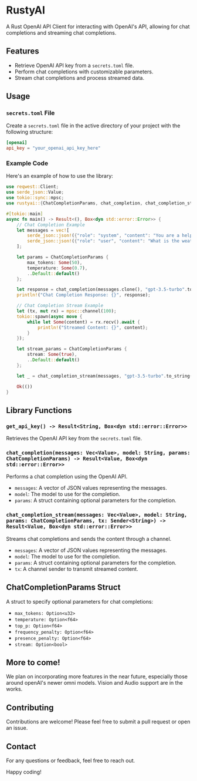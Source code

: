 # RustyAI 
A Rust OpenAI API Client for interacting with OpenAI's API, allowing for chat completions and streaming chat completions. 

## Features
- Retrieve OpenAI API key from a `secrets.toml` file.
- Perform chat completions with customizable parameters.
- Stream chat completions and process streamed data.

## Usage

### `secrets.toml` File

Create a `secrets.toml` file in the active directory of your project with the following structure:

```toml
[openai]
api_key = "your_openai_api_key_here"
```

### Example Code

Here's an example of how to use the library:

```rust
use reqwest::Client;
use serde_json::Value;
use tokio::sync::mpsc;
use rustyai::{ChatCompletionParams, chat_completion, chat_completion_stream};

#[tokio::main]
async fn main() -> Result<(), Box<dyn std::error::Error>> {
    // Chat Completion Example
    let messages = vec![
        serde_json::json!({"role": "system", "content": "You are a helpful assistant."}),
        serde_json::json!({"role": "user", "content": "What is the weather today?"})
    ];

    let params = ChatCompletionParams {
        max_tokens: Some(50),
        temperature: Some(0.7),
        ..Default::default()
    };

    let response = chat_completion(messages.clone(), "gpt-3.5-turbo".to_string(), params).await?;
    println!("Chat Completion Response: {}", response);

    // Chat Completion Stream Example
    let (tx, mut rx) = mpsc::channel(100);
    tokio::spawn(async move {
        while let Some(content) = rx.recv().await {
            println!("Streamed Content: {}", content);
        }
    });

    let stream_params = ChatCompletionParams {
        stream: Some(true),
        ..Default::default()
    };

    let _ = chat_completion_stream(messages, "gpt-3.5-turbo".to_string(), stream_params, tx).await?;

    Ok(())
}
```

## Library Functions

### `get_api_key() -> Result<String, Box<dyn std::error::Error>>`

Retrieves the OpenAI API key from the `secrets.toml` file.

### `chat_completion(messages: Vec<Value>, model: String, params: ChatCompletionParams) -> Result<Value, Box<dyn std::error::Error>>`

Performs a chat completion using the OpenAI API.

- `messages`: A vector of JSON values representing the messages.
- `model`: The model to use for the completion.
- `params`: A struct containing optional parameters for the completion.

### `chat_completion_stream(messages: Vec<Value>, model: String, params: ChatCompletionParams, tx: Sender<String>) -> Result<Value, Box<dyn std::error::Error>>`

Streams chat completions and sends the content through a channel.

- `messages`: A vector of JSON values representing the messages.
- `model`: The model to use for the completion.
- `params`: A struct containing optional parameters for the completion.
- `tx`: A channel sender to transmit streamed content.

## ChatCompletionParams Struct

A struct to specify optional parameters for chat completions:

- `max_tokens: Option<u32>`
- `temperature: Option<f64>`
- `top_p: Option<f64>`
- `frequency_penalty: Option<f64>`
- `presence_penalty: Option<f64>`
- `stream: Option<bool>`

## More to come!
We plan on incorporating more features in the near future, especially those around openAI's newer omni models. Vision and Audio support are in the works.

## Contributing

Contributions are welcome! Please feel free to submit a pull request or open an issue.

## Contact

For any questions or feedback, feel free to reach out.

Happy coding!
